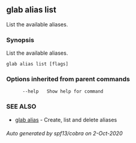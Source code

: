 ## glab alias list

List the available aliases.

### Synopsis

List the available aliases.

```
glab alias list [flags]
```

### Options inherited from parent commands

```
      --help   Show help for command
```

### SEE ALSO

* [glab alias](glab_alias.md)	 - Create, list and delete aliases

###### Auto generated by spf13/cobra on 2-Oct-2020
